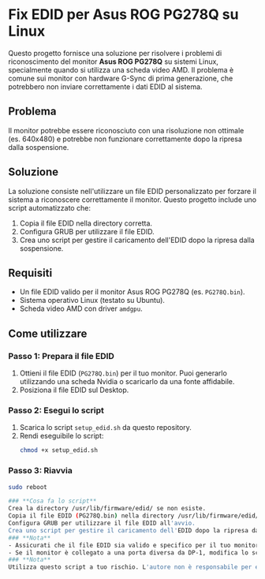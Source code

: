 # Fix EDID per Asus ROG PG278Q su Linux

Questo progetto fornisce una soluzione per risolvere i problemi di riconoscimento del monitor **Asus ROG PG278Q** su sistemi Linux, specialmente quando si utilizza una scheda video AMD. Il problema è comune sui monitor con hardware G-Sync di prima generazione, che potrebbero non inviare correttamente i dati EDID al sistema.

## **Problema**
Il monitor potrebbe essere riconosciuto con una risoluzione non ottimale (es. 640x480) e potrebbe non funzionare correttamente dopo la ripresa dalla sospensione.

## **Soluzione**
La soluzione consiste nell'utilizzare un file EDID personalizzato per forzare il sistema a riconoscere correttamente il monitor. Questo progetto include uno script automatizzato che:
1. Copia il file EDID nella directory corretta.
2. Configura GRUB per utilizzare il file EDID.
3. Crea uno script per gestire il caricamento dell'EDID dopo la ripresa dalla sospensione.

## **Requisiti**
- Un file EDID valido per il monitor Asus ROG PG278Q (es. `PG278Q.bin`).
- Sistema operativo Linux (testato su Ubuntu).
- Scheda video AMD con driver `amdgpu`.

## **Come utilizzare**

### **Passo 1: Prepara il file EDID**
1. Ottieni il file EDID (`PG278Q.bin`) per il tuo monitor. Puoi generarlo utilizzando una scheda Nvidia o scaricarlo da una fonte affidabile.
2. Posiziona il file EDID sul Desktop.

### **Passo 2: Esegui lo script**
1. Scarica lo script `setup_edid.sh` da questo repository.
2. Rendi eseguibile lo script:
   ```bash
   chmod +x setup_edid.sh
### **Passo 3: Riavvia**
   ```bash
   sudo reboot

### **Cosa fa lo script**
Crea la directory /usr/lib/firmware/edid/ se non esiste.
Copia il file EDID (PG278Q.bin) nella directory /usr/lib/firmware/edid/.
Configura GRUB per utilizzare il file EDID all'avvio.
Crea uno script per gestire il caricamento dell'EDID dopo la ripresa dalla sospensione.
### **Nota**
- Assicurati che il file EDID sia valido e specifico per il tuo monitor.
- Se il monitor è collegato a una porta diversa da DP-1, modifica lo script sostituendo DP-1 con la porta corretta (es. DP-3).
 ### **Nota**
Utilizza questo script a tuo rischio. L'autore non è responsabile per eventuali danni al sistema.
